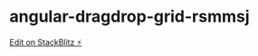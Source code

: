 # angular-dragdrop-grid-rsmmsj

[Edit on StackBlitz ⚡️](https://stackblitz.com/edit/angular-dragdrop-grid-rsmmsj)